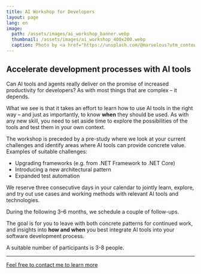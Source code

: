 ```yaml
---
title: AI Workshop for Developers
layout: page
lang: en
image: 
  path: /assets/images/ai_workshop_banner.webp
  thumbnail: /assets/images/ai_workshop_400x200.webp
  caption: Photo by <a href="https://unsplash.com/@marvelous?utm_content=creditCopyText&utm_medium=referral&utm_source=unsplash">Marvin Meyer</a> on <a href="https://unsplash.com/photos/people-sitting-down-near-table-with-assorted-laptop-computers-SYTO3xs06fU?utm_content=creditCopyText&utm_medium=referral&utm_source=unsplash">Unsplash</a>
---
```

## Accelerate development processes with AI tools

Can AI tools and agents really deliver on the promise of increased productivity for developers? As with most things that are complex – it depends.

What we see is that it takes an effort to learn how to use AI tools in the right way – and just as importantly, to know **when** they should be used. As with any new skill, you need to set aside time to explore the possibilities of the tools and test them in your own context.

The workshop is preceded by a pre-study where we look at your current challenges and identify areas where AI tools can provide concrete value. Examples of suitable challenges:

* Upgrading frameworks (e.g. from .NET Framework to .NET Core)  
* Introducing a new architectural pattern  
* Expanded test automation

We reserve three consecutive days in your calendar to jointly learn, explore, and try out use cases and working methods with relevant AI tools and technologies.

During the following 3–6 months, we schedule a couple of follow-ups.

The goal is for you to leave with both concrete patterns for continued work, and insights into **how and when** you best integrate AI tools into your software development process.

A suitable number of participants is 3-8 people.

---

[Feel free to contact me to learn more](/en/contact)